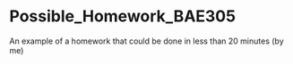 # Possible_Homework_BAE305
An example of a homework that could be done in less than 20 minutes (by me)
